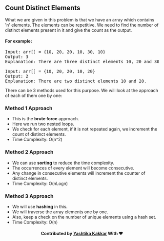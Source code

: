 ## Count Distinct Elements

What we are given in this problem is that we have an array which contains 'n' elements. The elements can be repetitive. We need to find the number of distinct elements present in it and give the count as the output.

#### For example:
<pre>
Input: arr[] = {10, 20, 20, 10, 30, 10}
Output: 3
Explanation: There are three distinct elements 10, 20 and 30.

Input: arr[] = {10, 20, 20, 10, 20}
Output: 2
Explanation: There are two distinct elements 10 and 20.
</pre>

There can be 3 methods used for this purpose. We will look at the approach of each of them one by one:

### Method 1 Approach

- This is the <b>brute force</b> approach. 
- Here we run two nested loops.
- We check for each element, if it is not repeated again, we increment the count of distinct elements.
- Time Complexity: O(n^2)

### Method 2 Approach

- We can use <b>sorting</b> to reduce the time complexity.
- The occurrences of every element will become consecutive.
- Any change in consecutive elements will increment the counter of distinct elements.
- Time Complexity: O(nLogn)

### Method 3 Approach

- We will use <b>hashing</b> in this. 
- We will traverse the array elements one by one.
- Also, keep a check on the number of unique elements using a hash set.
- Time Complexity: O(n)

<h4 align="center"> Contributed by <a href="https://github.com/yashtikakakkar">Yashtika Kakkar</a> With ❤️ </h3>
